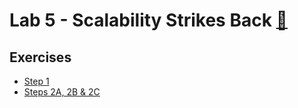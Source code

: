 # Lab 5 - Scalability Strikes Back [:movie_camera:](https://brorlandi.github.io/StarWarsIntroCreator/#!/AKSqWN6m-GrHVnWnfGvs)

## Exercises

* [Step 1](/Lab_5/Lab5_Step_1.pdf)
* [Steps 2A, 2B & 2C](/Lab_5/Lab5_Steps_2A_through_D.pdf)
